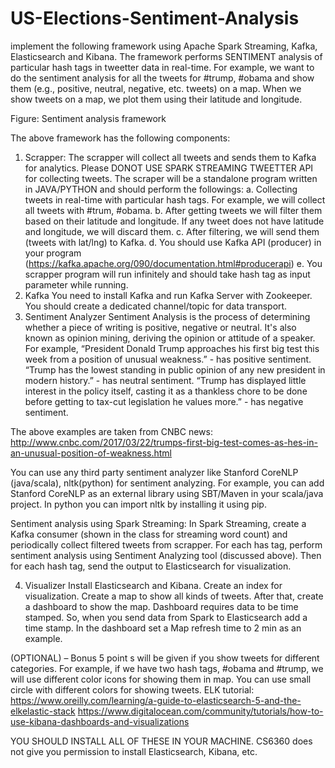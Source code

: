 # US-Elections-Sentiment-Analysis
implement the following framework using Apache Spark Streaming, Kafka, Elasticsearch and Kibana. The framework performs SENTIMENT analysis of particular hash tags in tweetter data in real-time. For example, we want to do the sentiment analysis for all the tweets for #trump, #obama and show them (e.g., positive, neutral, negative, etc. tweets) on a map. When we show tweets on a map, we plot them using their latitude and longitude.  







Figure: Sentiment analysis framework

The above framework has the following components:

1.	Scrapper:
The scrapper will collect all tweets and sends them to Kafka for analytics. Please DONOT USE SPARK STREAMING TWEETTER API for collecting tweets. The scraper will be a standalone program written in JAVA/PYTHON and should perform the followings:
a.	Collecting tweets in real-time with particular hash tags. For example, we will collect all tweets with #trum, #obama.
b.	After getting tweets we will filter them based on their latitude and longitude. If any tweet does not have latitude and longitude, we will discard them.
c.	After filtering, we will send them (tweets with lat/lng) to Kafka.
d.	You should use Kafka API (producer) in your program (https://kafka.apache.org/090/documentation.html#producerapi)
e.	You scrapper program will run infinitely and should take hash tag as input parameter while running.
2.	Kafka
You need to install Kafka and run Kafka Server with Zookeeper. You should create a dedicated channel/topic for data transport.
3.	Sentiment Analyzer
Sentiment Analysis is the process of determining whether a piece of writing is positive, negative or neutral. It's also known as opinion mining, deriving the opinion or attitude of a speaker.
For example,
“President Donald Trump approaches his first big test this week from a position of unusual weakness.”  - has positive sentiment.
“Trump has the lowest standing in public opinion of any new president in modern history.” - has neutral sentiment.
“Trump has displayed little interest in the policy itself, casting it as a thankless chore to be done before getting to tax-cut legislation he values more.” - has negative sentiment.

The above examples are taken from CNBC news:
http://www.cnbc.com/2017/03/22/trumps-first-big-test-comes-as-hes-in-an-unusual-position-of-weakness.html

You can use any third party sentiment analyzer like Stanford CoreNLP (java/scala), nltk(python) for sentiment analyzing. For example, you can add Stanford CoreNLP as an external library using SBT/Maven  in your scala/java project. In python you can import nltk by installing it using pip.

Sentiment analysis using Spark Streaming:
In Spark Streaming, create a Kafka consumer (shown in the class for streaming word count) and periodically collect filtered tweets from scrapper. For each has tag, perform sentiment analysis using Sentiment Analyzing tool (discussed above). Then for each hash tag, send the output to Elasticsearch for visualization.



4.	Visualizer
Install Elasticsearch and Kibana. Create an index for visualization. Create a map to show all kinds of tweets. After that, create a dashboard to show the map. Dashboard requires data to be time stamped. So, when you send data from Spark to Elasticsearch add a time stamp. In the dashboard set a Map refresh time to 2 min as an example.

(OPTIONAL) – Bonus 5 point s will be given if you show tweets for different categories. For example, if we have two hash tags, #obama and #trump, we will use different color icons for showing them in map. 
You can use small circle with different colors for showing tweets.
ELK tutorial:
https://www.oreilly.com/learning/a-guide-to-elasticsearch-5-and-the-elkelastic-stack
https://www.digitalocean.com/community/tutorials/how-to-use-kibana-dashboards-and-visualizations
 
YOU SHOULD INSTALL ALL OF THESE IN YOUR MACHINE. CS6360 does not give you permission to install Elasticsearch, Kibana, etc.



